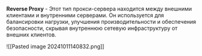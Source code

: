 **Reverse Proxy** - Этот тип прокси-сервера находится между внешними клиентами и внутренними серверами. Он используется для балансировки нагрузки, улучшения производительности и обеспечения безопасности, скрывая внутреннюю сетевую инфраструктуру от внешних клиентов.

![[Pasted image 20241011140832.png]]
